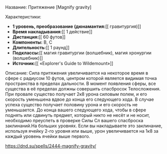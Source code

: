 Название: Притяжение \[Magnify gravity] 

Характеристики:
- **1 уровень, преобразование (дюнамантия:**[[ гравитургия)]]
- **Время накладывания:**[[ 1 действие]]
- **Дистанция:**[[ 60 футов]]
- **Компоненты:** В, С
- **Длительность:**[[ 1 раунд]]
- **Подклассы:**[[ магия гравитургии (волшебник), магия хронургии (волшебник)]]
- **Источник:**[[ «Explorer's Guide to Wildemount»]]

Описание:
Сила притяжения увеличивается на некоторое время в сфере с радиусом 10 футов, центром которой является видимая точка пространства в пределах дальности. В момент появления сферы, все существа в её пределах должны совершить спасбросок Телосложения. При провале существо получает 2к8 урона силовым полем, и его скорость уменьшена вдвое до конца его следующего хода. В случае успеха существо получает половину урона и его скорость не уменьшается.
До конца вашего следующего хода, чтобы в сфере поднять или сдвинуть предмет, который никто не несёт и не носит, необходимо преуспеть в проверке Силы Сл вашего спасброска заклинаний.На больших уровнях. Если вы накладываете это заклинание, используя ячейку 2-го уровня или выше, урон увеличивается на 1к8 за каждый уровень ячейки выше первого.

https://dnd.su/spells/2444-magnify-gravity/